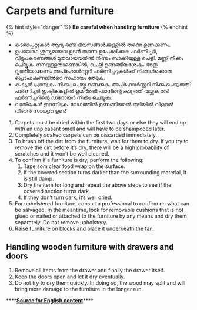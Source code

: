 # Carpets and furniture

{% hint style="danger" %}
**Be careful when handling furniture**
{% endhint %}

* കാർപ്പെറ്റുകൾ ആദ്യ രണ്ട് ദിവസങ്ങൾക്കുള്ളിൽ തന്നെ ഉണക്കണം. 
* ഉപയോഗ ശൂന്യമായവ ഉടൻ തന്നെ ഉപേക്ഷിക്കുക ഫർണിച്ചർ, വീട്ടുപകരണങ്ങൾ മുതലായവയിൽ നിന്നും ബാക്കിയുള്ള ചെളി, മണ്ണ് നീക്കം ചെയ്യുക. നനവുള്ളതാണെങ്കിൽ, ചെളി ഉണങ്ങിയശേഷം അതു വൃത്തിയാക്കണം അപ്ഹോൾസ്റ്ററി ഫർണിച്ചറുകൾക്ക് നിങ്ങൾക്കൊരു പ്രൊഫഷണലിൻറെ സഹായം തേടുക. 
* കുഷ്യൻ പ്രത്യേകം നീക്കം ചെയ്തു ഉണക്കുക. അപ്ഹോൾസ്റ്ററി നീക്കംചെയ്യരുത്. ഫർണിച്ചർ ഇഷ്ടികകളിൽ ഉയർത്തി ഫാനിന്റെ കാറ്റത്ത് വയ്ക്കുക തടി ഫർണിച്ചറിന്റെ ഡ്റോയർ നീക്കം ചെയ്യുക. 
* വാതിലുകൾ തുറന്നിടുക. വേഗത്തിൽ ഉണങ്ങിയാൽ തടിയിൽ വിള്ളൽ വീഴാൻ സാധ്യത ഉണ്ട്

1. Carpets must be dried within the first two days or else they will end up with an unpleasant smell and will have to be shampooed later.
2. Completely soaked carpets can be discarded immediately.
3. To brush off the dirt from the furniture, wait for them to dry. If you try to remove the dirt before it’s dry, there will be a high probability of scratches and it won’t be well cleaned.
4. To confirm if a furniture is dry, perform the following:
   1. Tape som clear food wrap on the surface.
   2. If the covered section turns darker than the surrounding material, it is still damp.
   3. Dry the item for long and repeat the above steps to see if the covered section turns dark.
   4. If they don’t turn dark, it’s well dried.
5. For upholstered furniture, consult a professional to confirm on what can be salvaged. In the meantime, look for removable cushions that is not glued or nailed or attached to the furniture by any means and dry them separately. Do not remove upholstery.
6. Raise furniture on blocks and place it underneath the fan.  

## **Handling wooden furniture with drawers and doors**

1. Remove all items from the drawer and finally the drawer itself.
2. Keep the doors open and let it dry eventually.
3. Do not try to dry them quickly. In doing so, the wood may split and will bring more damage to the furniture in the longer run.

\*\*\*\*[**Source for English content**](https://www.getprepared.gc.ca/cnt/hzd/flds-ftr-en.aspx)\*\*\*\*

